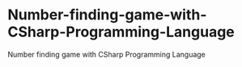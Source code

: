 # Number-finding-game-with-CSharp-Programming-Language
Number finding game with CSharp Programming Language
